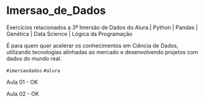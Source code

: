 # Imersao_de_Dados
Exercícios relacionados a 3ª Imersão de Dados do Alura.| Python | Pandas | Genética | Data Science | Lógica da Programação

É para quem quer acelerar os conhecimentos em Ciência de Dados, utilizando tecnologias alinhadas ao mercado e desenvolvendo projetos com dados do mundo real.

`#imersaodados` `#alura`

Aula 01 - OK

Aula 02 - OK
